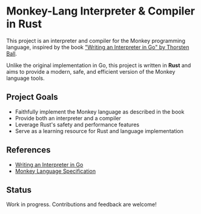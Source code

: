 # Monkey-Lang Interpreter & Compiler in Rust

This project is an interpreter and compiler for the Monkey programming language, inspired by the book ["Writing an Interpreter in Go" by Thorsten Ball](https://interpreterbook.com/). 

Unlike the original implementation in Go, this project is written in **Rust** and aims to provide a modern, safe, and efficient version of the Monkey language tools.

## Project Goals
- Faithfully implement the Monkey language as described in the book
- Provide both an interpreter and a compiler
- Leverage Rust's safety and performance features
- Serve as a learning resource for Rust and language implementation

## References
- [Writing an Interpreter in Go](https://interpreterbook.com/)
- [Monkey Language Specification](https://github.com/miguelmota/monkey-lang)

## Status
Work in progress. Contributions and feedback are welcome!
